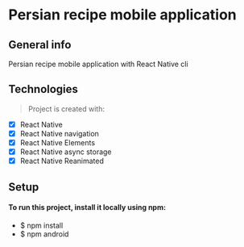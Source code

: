 # Persian recipe mobile application
## General info
Persian recipe mobile application with React Native cli
## Technologies
> Project is created with:
- [x] React Native
- [x] React Native navigation
- [x] React Native Elements
- [x] React Native async storage
- [x] React Native Reanimated
## Setup
#### To run this project, install it locally using npm:
- $ npm install
- $ npm android
